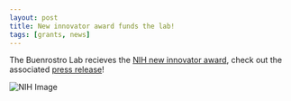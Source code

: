 ```yaml
---
layout: post
title: New innovator award funds the lab!
tags: [grants, news]
---
```


The Buenrostro Lab recieves the [NIH new innovator award](https://commonfund.nih.gov/newinnovator), check out the associated [press release](https://news.harvard.edu/gazette/story/2019/10/harvard-researchers-to-receive-prestigious-nih-grants/)!

![NIH Image](https://commonfund.nih.gov/sites/default/files/HRHR%202019%20NIA%20collage.jpg)

<br><br>